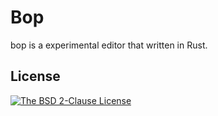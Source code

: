 Bop
===
bop is a experimental editor that written in Rust.

License
-------
[![The BSD 2-Clause License](https://img.shields.io/badge/license-BSD%202--Clause-blue.svg?style=flat-square)](https://opensource.org/licenses/BSD-2-Clause)
